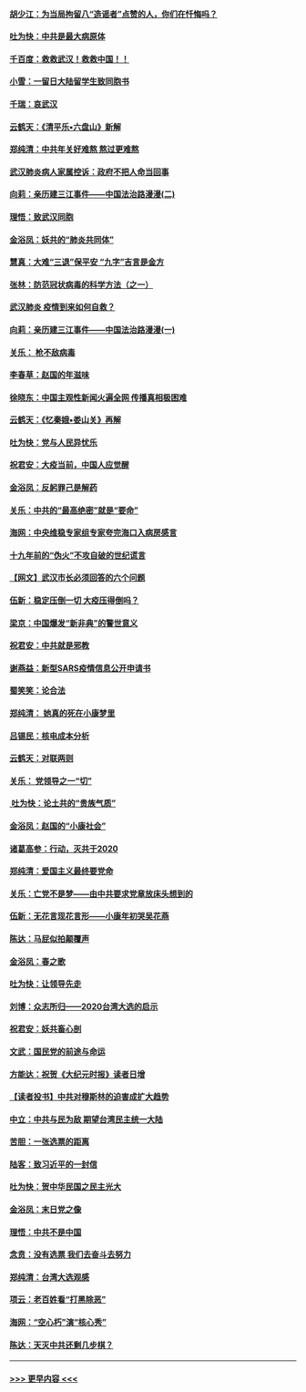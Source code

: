 #### [胡少江：为当局拘留八“造谣者”点赞的人，你们在忏悔吗？](../pages/nsc993/n11836801.md?t=02020122) 
#### [吐为快：中共是最大病原体](../pages/nsc993/n11836748.md?t=02020122) 
#### [千百度：救救武汉！救救中国！！](../pages/nsc993/n11836145.md?t=02020122) 
#### [小雪：一留日大陆留学生致同胞书](../pages/nsc993/n11834624.md?t=02020122) 
#### [千瑞：哀武汉](../pages/nsc993/n11833647.md?t=02020122) 
#### [云鹤天：《清平乐▪六盘山》新解](../pages/nsc993/n11833611.md?t=02020122) 
#### [郑纯清：中共年关好难熬 熬过更难熬](../pages/nsc993/n11833489.md?t=02020122) 
#### [武汉肺炎病人家属控诉：政府不把人命当回事](../pages/nsc993/n11833205.md?t=02020122) 
#### [向莉：亲历建三江事件——中国法治路漫漫(二)](../pages/nsc993/n11829102.md?t=02020122) 
#### [理悟：致武汉同胞](../pages/nsc993/n11831522.md?t=02020122) 
#### [金浴凤：妖共的“肺炎共同体”](../pages/nsc993/n11829448.md?t=02020122) 
#### [慧真：大难“三退”保平安 “九字”吉言是金方](../pages/nsc993/n11829501.md?t=02020122) 
#### [张林：防范冠状病毒的科学方法（之一）](../pages/nsc993/n11828618.md?t=02020122) 
#### [武汉肺炎 疫情到来如何自救？](../pages/nsc993/n11827632.md?t=02020122) 
#### [向莉：亲历建三江事件——中国法治路漫漫(一)](../pages/nsc993/n11827190.md?t=02020122) 
#### [关乐： 枪不敌病毒](../pages/nsc993/n11826746.md?t=02020122) 
#### [李春草：赵国的年滋味](../pages/nsc993/n11826321.md?t=02020122) 
#### [徐晓东：中国主观性新闻火遍全网 传播真相极困难](../pages/nsc993/n11826508.md?t=02020122) 
#### [云鹤天：《忆秦娥▪娄山关》再解](../pages/nsc993/n11824682.md?t=02020122) 
#### [吐为快：党与人民异忧乐](../pages/nsc993/n11824660.md?t=02020122) 
#### [祝君安：大疫当前，中国人应觉醒](../pages/nsc993/n11821946.md?t=02020122) 
#### [金浴凤：反躬罪己是解药](../pages/nsc993/n11820280.md?t=02020122) 
#### [关乐：中共的“最高绝密”就是“要命”](../pages/nsc993/n11816946.md?t=02020122) 
#### [海网：中央维稳专家组专家夸完海口入病房感言](../pages/nsc993/n11815138.md?t=02020122) 
#### [十九年前的“伪火”不攻自破的世纪谎言](../pages/nsc993/n11813238.md?t=02020122) 
#### [【网文】武汉市长必须回答的六个问题](../pages/nsc993/n11813848.md?t=02020122) 
#### [伍新：稳定压倒一切 大疫压得倒吗？](../pages/nsc993/n11812634.md?t=02020122) 
#### [梁京：中国爆发“新非典”的警世意义](../pages/nsc993/n11812554.md?t=02020122) 
#### [祝君安：中共就是邪教](../pages/nsc993/n11812431.md?t=02020122) 
#### [谢燕益：新型SARS疫情信息公开申请书](../pages/nsc993/n11808840.md?t=02020122) 
#### [蜀笑笑：论合法](../pages/nsc993/n11808064.md?t=02020122) 
#### [郑纯清： 她真的死在小康梦里](../pages/nsc993/n11806623.md?t=02020122) 
#### [吕锡民：核电成本分析](../pages/nsc993/n11806284.md?t=02020122) 
#### [云鹤天：对联两则](../pages/nsc993/n11805957.md?t=02020122) 
#### [关乐： 党领导之一“切”](../pages/nsc993/n11804505.md?t=02020122) 
#### [ 吐为快：论土共的“贵族气质”](../pages/nsc993/n11804490.md?t=02020122) 
#### [金浴凤：赵国的“小康社会”](../pages/nsc993/n11804452.md?t=02020122) 
#### [诸葛高参：行动，灭共于2020](../pages/nsc993/n11804120.md?t=02020122) 
#### [郑纯清：爱国主义最终要党命](../pages/nsc993/n11802197.md?t=02020122) 
#### [关乐：亡党不是梦——由中共要求党章放床头想到的](../pages/nsc993/n11802156.md?t=02020122) 
#### [伍新：无花言现花言形——小康年初哭吴花燕](../pages/nsc993/n11800044.md?t=02020122) 
#### [陈达：马屁似拍颠覆声](../pages/nsc993/n11800010.md?t=02020122) 
#### [金浴凤：春之歌](../pages/nsc993/n11797687.md?t=02020122) 
#### [吐为快：让领导先走](../pages/nsc993/n11797512.md?t=02020122) 
#### [刘博：众志所归——2020台湾大选的启示](../pages/nsc993/n11796878.md?t=02020122) 
#### [祝君安：妖共畜心剖](../pages/nsc993/n11794273.md?t=02020122) 
#### [文武：国民党的前途与命运](../pages/nsc993/n11794198.md?t=02020122) 
#### [方能达：祝贺《大纪元时报》读者日增](../pages/nsc993/n11793807.md?t=02020122) 
#### [【读者投书】中共对穆斯林的迫害成扩大趋势](../pages/nsc993/n11791371.md?t=02020122) 
#### [中立：中共与民为敌 期望台湾民主统一大陆](../pages/nsc993/n11790392.md?t=02020122) 
#### [苦胆：一张选票的距离](../pages/nsc993/n11788914.md?t=02020122) 
#### [陆客：致习近平的一封信](../pages/nsc993/n11788867.md?t=02020122) 
#### [吐为快：贺中华民国之民主光大](../pages/nsc993/n11788618.md?t=02020122) 
#### [金浴凤：末日党之像](../pages/nsc993/n11787475.md?t=02020122) 
#### [理悟：中共不是中国](../pages/nsc993/n11787463.md?t=02020122) 
#### [念贲：没有选票  我们去奋斗去努力](../pages/nsc993/n11787398.md?t=02020122) 
#### [郑纯清：台湾大选观感](../pages/nsc993/n11786210.md?t=02020122) 
#### [项云：老百姓看“打黑除恶”](../pages/nsc993/n11785398.md?t=02020122) 
#### [海网：“空心朽”演“核心秀”](../pages/nsc993/n11783874.md?t=02020122) 
#### [陈达：天灭中共还剩几步棋？](../pages/nsc993/n11783719.md?t=02020122) 

----
#### [ >>> 更早内容 <<< ](../indexes/nsc993-earlier.md)
